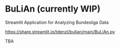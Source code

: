 # BuLiAn (currently WIP)
Streamlit Application for Analyzing Bundesliga Data

https://share.streamlit.io/tdenzl/bulian/main/BuLiAn.py

TBA
